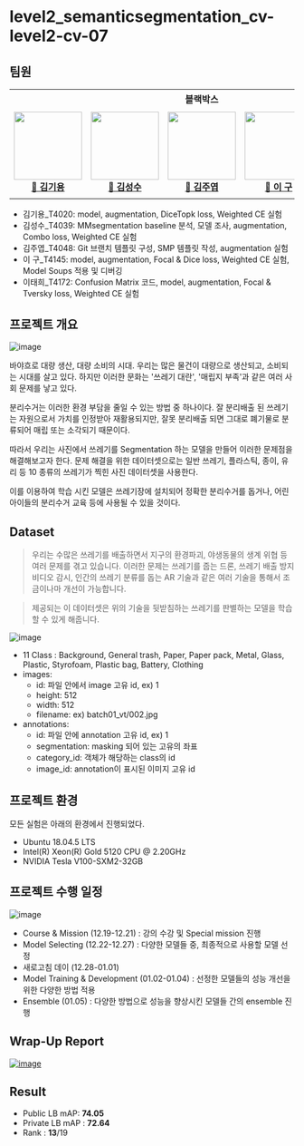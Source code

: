 # level2_semanticsegmentation_cv-level2-cv-07

## 팀원 
<table>
    <th colspan=5>블랙박스</th>
    <tr height="160px">
        <td align="center" width="150px">
            <a href="https://github.com/kimk-ki"><img height="120px" width="120px" src="https://avatars.githubusercontent.com/u/110472164?v=4"/></a>
            <br />
            <a href="https://github.com/kimk-ki"><strong>🙈 김기용</strong></a>
            <br />
        </td>
        <td align="center" width="150px">
            <a href="https://github.com/SeongSuKim95"><img height="120px" width="120px" src="https://avatars.githubusercontent.com/u/62092317?v=4"/></a>
            <br/>
            <a href="https://github.com/SeongSuKim95"><strong>🐒 김성수</strong></a>
            <br />
        </td>
        <td align="center" width="150px">
            <a href="https://github.com/juye-ops"><img height="120px" width="120px" src="https://avatars.githubusercontent.com/u/103459155?v=4"/></a>
            <br/>
            <a href="https://github.com/juye-ops"><strong>🙉 김주엽</strong></a>
            <br />
        </td>
        <td align="center" width="150px">
            <a href="https://github.com/99sphere"><img height="120px" width="120px" src="https://avatars.githubusercontent.com/u/59161083?v=4"/></a>
            <br />
            <a href="https://github.com/99sphere"><strong>🙊 이  구</strong></a>
            <br />
        </td>
        <td align="center" width="150px">
            <a href="https://github.com/thlee00"><img height="120px" width="120px" src="https://avatars.githubusercontent.com/u/56151577?v=4"/></a>
            <br/>
            <a href="https://github.com/thlee00"><strong>🐵 이태희</strong></a>
            <br />
        </td>
    </tr>
</table>

- 김기용_T4020: model, augmentation, DiceTopk loss, Weighted CE 실험
- 김성수_T4039: MMsegmentation baseline 분석, 모델 조사, augmentation, Combo loss, Weighted CE 실험
- 김주엽_T4048: Git 브랜치 템플릿 구성, SMP 템플릿 작성, augmentation 실험
- 이  구_T4145: model, augmentation, Focal & Dice loss, Weighted CE 실험, Model Soups 적용 및 디버깅
- 이태희_T4172: Confusion Matrix 코드, model, augmentation, Focal & Tversky loss, Weighted CE 실험

## 프로젝트 개요
![image](https://user-images.githubusercontent.com/59161083/206113041-ba64f643-4321-4eb9-9a3f-a3bc83b84bbf.png)

바야흐로 대량 생산, 대량 소비의 시대. 우리는 많은 물건이 대량으로 생산되고, 소비되는 시대를 살고 있다. 하지만 이러한 문화는 '쓰레기 대란', '매립지 부족'과 같은 여러 사회 문제를 낳고 있다. 

분리수거는 이러한 환경 부담을 줄일 수 있는 방법 중 하나이다. 잘 분리배출 된 쓰레기는 자원으로서 가치를 인정받아 재활용되지만, 잘못 분리배출 되면 그대로 폐기물로 분류되어 매립 또는 소각되기 때문이다.

따라서 우리는 사진에서 쓰레기를 Segmentation 하는 모델을 만들어 이러한 문제점을 해결해보고자 한다. 문제 해결을 위한 데이터셋으로는 일반 쓰레기, 플라스틱, 종이, 유리 등 10 종류의 쓰레기가 찍힌 사진 데이터셋을 사용한다.

이를 이용하여 학습 시킨 모델은 쓰레기장에 설치되어 정확한 분리수거를 돕거나, 어린아이들의 분리수거 교육 등에 사용될 수 있을 것이다.

## Dataset

>우리는 수많은 쓰레기를 배출하면서 지구의 환경파괴, 야생동물의 생계 위협 등 여러 문제를 겪고 있습니다. 이러한 문제는 쓰레기를 줍는 드론, 쓰레기 배출 방지 비디오 감시, 인간의 쓰레기 분류를 돕는 AR 기술과 같은 여러 기술을 통해서 조금이나마 개선이 가능합니다.

>제공되는 이 데이터셋은 위의 기술을 뒷받침하는 쓰레기를 판별하는 모델을 학습할 수 있게 해줍니다.

![image](https://user-images.githubusercontent.com/56151577/211737071-e0db8d40-7910-4061-9bc1-f310f4a467f9.png)

- 11 Class : Background, General trash, Paper, Paper pack, Metal, Glass, Plastic, Styrofoam, Plastic bag, Battery, Clothing
- images:
    - id: 파일 안에서 image 고유 id, ex) 1
    - height: 512
    - width: 512
    - filename: ex) batch01_vt/002.jpg
- annotations:
    - id: 파일 안에 annotation 고유 id, ex) 1
    - segmentation: masking 되어 있는 고유의 좌표
    - category_id: 객체가 해당하는 class의 id
    - image_id: annotation이 표시된 이미지 고유 id

## 프로젝트 환경
모든 실험은 아래의 환경에서 진행되었다.

- Ubuntu 18.04.5 LTS   
- Intel(R) Xeon(R) Gold 5120 CPU @ 2.20GHz   
- NVIDIA Tesla V100-SXM2-32GB   

## 프로젝트 수행 일정
![image](https://user-images.githubusercontent.com/56151577/211737550-963549f1-139b-4644-b084-1e2ed7661775.png)

- Course & Mission (12.19-12.21) : 강의 수강 및 Special mission 진행
- Model Selecting (12.22-12.27) : 다양한 모델들 중, 최종적으로 사용할 모델 선정
- 새로고침 데이 (12.28-01.01)
- Model Training & Development (01.02-01.04) : 선정한 모델들의 성능 개선을 위한 다양한 방법 적용
- Ensemble (01.05) : 다양한 방법으로 성능을 향상시킨 모델들 간의 ensemble 진행

## Wrap-Up Report
[![image](https://user-images.githubusercontent.com/62556539/200262300-3765b3e4-0050-4760-b008-f218d079a770.png)](https://www.notion.so/Semantic-Segmentation-Project-Wrap-Up-Report-0b824283f46144a1b1c16795a689ec5f)

## Result
- Public LB mAP: **74.05**
- Private LB mAP : **72.64**
- Rank : **13**/19
